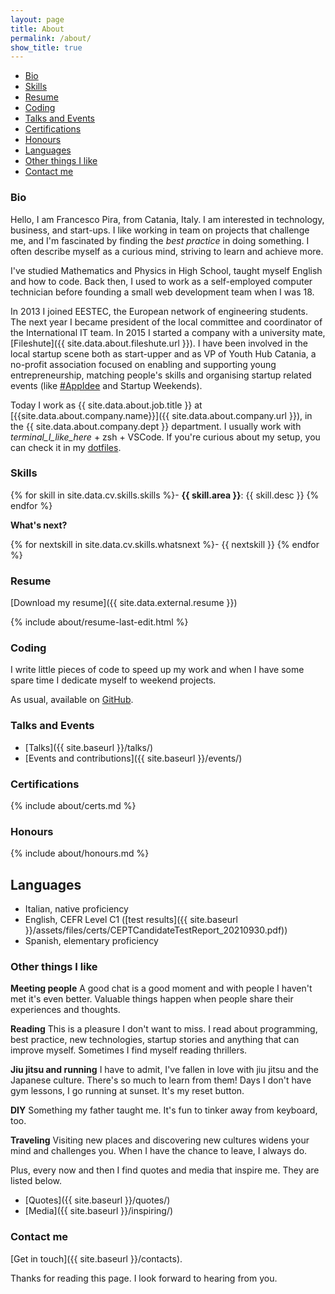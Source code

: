 ```yaml
---
layout: page
title: About
permalink: /about/
show_title: true
---
```


- [Bio](#bio)
- [Skills](#skills)
- [Resume](#resume)
- [Coding](#coding)
- [Talks and Events](#talks-and-events)
- [Certifications](#certifications)
- [Honours](#honours)
- [Languages](#languages)
- [Other things I like](#other-things-i-like)
- [Contact me](#contact-me)

### Bio

Hello, I am Francesco Pira, from Catania, Italy. I am interested in technology, business, and start-ups. I like working in team on projects that challenge me, and I'm fascinated by finding the *best practice* in doing something. I often describe myself as a curious mind, striving to learn and achieve more.

I've studied Mathematics and Physics in High School, taught myself English and how to code. Back then, I used to work as a self-employed computer technician before founding a small web development team when I was 18.

In 2013 I joined EESTEC, the European network of engineering students. The next year I became president of the local committee and coordinator of the International IT team. In 2015 I started a company with a university mate, [Fileshute]({{ site.data.about.fileshute.url }}). I have been involved in the local startup scene both as start-upper and as VP of Youth Hub Catania, a no-profit association focused on enabling and supporting young entrepreneurship, matching people's skills and organising startup related events (like [#AppIdee](https://twitter.com/hashtag/AppIdee?src=hash) and Startup Weekends).

Today I work as {{ site.data.about.job.title }} at [{{site.data.about.company.name}}]({{ site.data.about.company.url }}), in the {{ site.data.about.company.dept }} department. I usually work with *terminal_I_like_here* + zsh + VSCode. If you're curious about my setup, you can check it in my [dotfiles]({{site.data.social.github.url}}/dotfiles).

### Skills

{% for skill in site.data.cv.skills.skills %}- **{{ skill.area }}**: {{ skill.desc }}
{% endfor %}

**What's next?**

{% for nextskill in site.data.cv.skills.whatsnext %}- {{ nextskill }}
{% endfor %}

### Resume

[Download my resume]({{ site.data.external.resume }})

{% include about/resume-last-edit.html %}

### Coding

I write little pieces of code to speed up my work and when I have some spare time I dedicate myself to weekend projects.

As usual, available on [GitHub]({{site.data.social.github.url}}).

### Talks and Events

- [Talks]({{ site.baseurl }}/talks/)
- [Events and contributions]({{ site.baseurl }}/events/)

### Certifications

{% include about/certs.md %}

### Honours

{% include about/honours.md %}

## Languages

- Italian, native proficiency
- English, CEFR Level C1 ([test results]({{ site.baseurl }}/assets/files/certs/CEPTCandidateTestReport_20210930.pdf))
- Spanish, elementary proficiency

### Other things I like

**Meeting people** A good chat is a good moment and with people I haven't met it's even better. Valuable things happen when people share their experiences and thoughts.

**Reading** This is a pleasure I don't want to miss. I read about programming, best practice, new technologies, startup stories and anything that can improve myself.
Sometimes I find myself reading thrillers.

**Jiu jitsu and running** I have to admit, I've fallen in love with jiu jitsu and the Japanese culture. There's so much to learn from them! Days I don't have gym lessons, I go running at sunset. It's my reset button.

**DIY** Something my father taught me. It's fun to tinker away from keyboard, too.

**Traveling** Visiting new places and discovering new cultures widens your mind and challenges you. When I have the chance to leave, I always do.

Plus, every now and then I find quotes and media that inspire me. They are listed below.

- [Quotes]({{ site.baseurl }}/quotes/)
- [Media]({{ site.baseurl }}/inspiring/)

### Contact me

[Get in touch]({{ site.baseurl }}/contacts).

Thanks for reading this page. I look forward to hearing from you.
